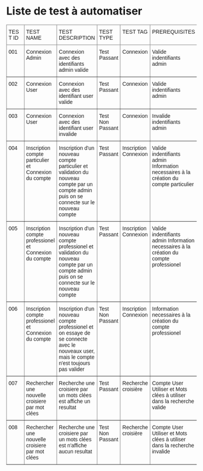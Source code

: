 # Liste de test à automatiser

<style type="text/css">
.tg  {
    border-collapse:collapse;   border-spacing:0;
}
.tg td{
    border-color:black;     border-style:solid;     border-width:1px; 
    font-family:Arial, sans-serif;  font-size:14px;
    overflow:hidden;    padding:10px 5px;       word-break:normal;
}
.tg th{
    border-color:black;     border-style:solid;     border-width:1px;
    font-family:Arial, sans-serif;  font-size:14px;     font-weight:normal; 
    overflow:hidden;    padding:10px 5px;   word-break:normal;
}
.tg .tg-0pky{
    border-color:inherit;   text-align:left;    vertical-align:top;
}

</style>
<table class="tg">
<thead>
  <tr>
    <th class="tg-0pky">TEST ID</th>
    <th class="tg-0pky">TEST NAME</th>
    <th class="tg-0pky">TEST DESCRIPTION</th>
    <th class="tg-0pky">TEST TYPE</th>
    <th class="tg-0pky">TEST TAG</th>
    <th class="tg-0pky">PREREQUISITES</th>
  </tr>
</thead>
<tbody>
  <tr>
    <td class="tg-0pky">001</td>
    <td class="tg-0pky">Connexion Admin</td>
    <td class="tg-0pky">Connexion avec des identifiants admin valide</td>
    <td class="tg-0pky">Test Passant</td>
    <td class="tg-0pky">Connexion</td>
    <td class="tg-0pky">Valide indentifiants admin</td>
  </tr> 
  <tr>
    <td class="tg-0pky">002</td>
    <td class="tg-0pky">Connexion User</td>
    <td class="tg-0pky">Connexion avec des identifiant user valide</td>
    <td class="tg-0pky">Test Passant</td>
    <td class="tg-0pky">Connexion</td>
    <td class="tg-0pky">Valide indentifiants admin</td>
  </tr>
  <tr>
    <td class="tg-0pky">003</td>
    <td class="tg-0pky">Connexion User</td>
    <td class="tg-0pky">Connexion avec des identifiant user invalide</td>
    <td class="tg-0pky">Test Non Passant</td>
    <td class="tg-0pky">Connexion</td>
    <td class="tg-0pky">Invalide indentifiants admin</td>
  </tr>
  <tr>
    <td class="tg-0pky">004</td>
    <td class="tg-0pky">Inscription compte particulier et Connexion du compte</td>
    <td class="tg-0pky">Inscription d'un nouveau compte particulier et validation du nouveau compte par un compte admin puis on se connecte sur le nouveau compte</td>
    <td class="tg-0pky">Test Passant</td>
    <td class="tg-0pky">Inscription<br>Connexion</td>
    <td class="tg-0pky">Valide indentifiants admin
    <br>Information necessaires à la création du compte particulier</td>
  </tr>
  <tr>
    <td class="tg-0pky">005</td>
    <td class="tg-0pky">Inscription compte professionel et Connexion du compte</td>
    <td class="tg-0pky">Inscription d'un nouveau compte professionel et validation du nouveau compte par un compte admin puis on se connecte sur le nouveau compte</td>
    <td class="tg-0pky">Test Passant</td>
    <td class="tg-0pky">Inscription<br>Connexion</td>
    <td class="tg-0pky">Valide indentifiants admin
    Information necessaires à la création du compte professionel</td>
  </tr>
  <tr>
    <td class="tg-0pky">006</td>
    <td class="tg-0pky">Inscription compte professionel et Connexion du compte</td>
    <td class="tg-0pky">Inscription d'un nouveau compte professionel et on essaye de se connecte avec le nouveaux user, mais le compte n'est toujours pas valider</td>
    <td class="tg-0pky">Test Non Passant</td>
    <td class="tg-0pky">Inscription<br>Connexion</td>
    <td class="tg-0pky">Information necessaires à la création du compte professionel</td>
  </tr>
  <tr>
    <td class="tg-0pky">007</td>
    <td class="tg-0pky">Rechercher une nouvelle croisiere par mot clées</td>
    <td class="tg-0pky">Recherche une croisiere par un mots clées est affiche un resultat</td>
    <td class="tg-0pky">Test Passant</td>
    <td class="tg-0pky">Recherche croisière</td>
    <td class="tg-0pky"> Compte User Utiliser et Mots clées à utiliser dans la recherche valide</td>
  </tr>
  <tr>
    <td class="tg-0pky">008</td>
    <td class="tg-0pky">Rechercher une nouvelle croisiere par mot clées</td>
    <td class="tg-0pky">Recherche une croisiere par un mots clées est n'affiche aucun resultat</td>
    <td class="tg-0pky">Test Non Passant</td>
    <td class="tg-0pky">Recherche croisière</td>
    <td class="tg-0pky"> Compte User Utiliser et Mots clées à utiliser dans la recherche invalide </td>
  </tr>
</tbody>
</table>